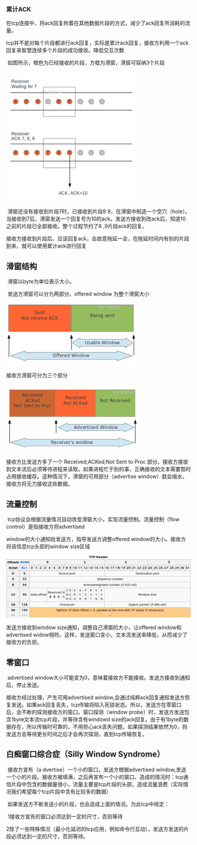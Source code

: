 ### 累计ACK

​	在tcp连接中，将ack回复附着在其他数据片段的方式，减少了ack回复所消耗的流量。

tcp并不是对每个片段都进行ack回复，实际是累计ack回复，接收方利用一个ack回复来智慧连续多个片段的成功接收。降低交互次数

​	如图所示，橙色为已经接收的片段，方框为滑窗，滑窗可容纳3个片段

![1569326522610](image/1569326522610.png)

​	滑窗还没有接收到片段7时，已接收到片段8 9，在滑窗中制造一个空穴（hole）。当接收到7后，滑窗发送一个回复号为10的ack。发送方接收到改ack后，知道10之前的片段已全部接收。整个过程节约了8 ,9片段ack的回复。

​	接收方接收到片段后，应该回复ack，会故意拖延一会，在拖延时间内有别的片段到来，就可以使用累计ack进行回复

## 滑窗结构

​		滑窗以byte为单位表示大小。

​		发送方滑窗可以分为两部分。offered window 为整个滑窗大小

![1569326643707](image/1569326643707.png)

接收方滑窗可分为三个部分

![1569326653022](image/1569326653022.png)

接收方比发送方多了一个 Received;ACKed;Not Sent to Proc 部分。接收方接收到文本流后必须等待进程来读取。如果进程忙于别的事，正确接收的文本需要暂时占用接收缓存。这种情况下，滑窗的可用部分（advertise window）就会缩水，接收方将无力接收这些数据。

## 流量控制

​	tcp协议会根据流量情况自动改变滑窗大小，实现流量控制。流量控制（flow control）是指接收方将advertised         

 window的大小通知给发送方，指导发送方调整offered window的大小。接收方将该信息tcp头部的window size区域

![1569326677326](image/1569326677326.png)

 发送方接收到window size通知，调整自己滑窗的大小，让offered window和advertised widow相符。这样，发送窗口变小，文本流发送率降低，从而减少了接收方的负担。

## 零窗口

​		advertised window大小可能变为0，意味着接收方不能接收。发送方接收到通知后，停止发送。

接收方经过处理，产生可用advertised window,会通过纯粹ack回复通知发送方恢复发送。如果ack回复丢失，tcp传输将陷入死锁状态。所以，发送方在零窗口后，会不断的探测接收方的窗口。窗口探测（window probe）时，发送方发送包含1byte文本流tcp片段，并等待含有windowd size的ack回复。由于有1byte的数据存在，所以传输时可靠的，不用担心ack丢失问题。如果探测结果依然为0，则发送方会等待更长时间之后才会再次探测，直到tcp传输恢复。

## 白痴窗口综合症（Silly Window Syndrome）

​	接收方宣布（a dvertise）一个小的窗口，发送方根据advertised window,发送一个小的片段。接收方被填满，之后再宣布一个小的窗口，造成的情况时：tcp通信片段中包含的数据量很小，流量主要是tcp片段的头部，造成流量浪费（实际情况我们希望每个tcp片段中含有比较多的数据）

​	如果发送方不断发送小的片段，也会造成上面的情况。为此tcp中规定：

​	1接收方宣告的窗口必须达到一定的尺寸，否则等待

​	2除了一些特殊情况（最小化延迟的tcp应用，例如命令行互动），发送方发送的片段必须达到一定的尺寸，否则等待。

